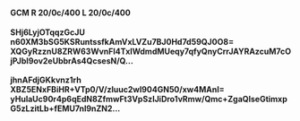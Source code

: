 #### GCM R 20/0c/400 L 20/0c/400
**SHj6LyjOTqqzGcJU**<br/>**n60XM3bSG5KSRuntssfkAmVxLVZu7BJ0Hd7d59QJ0O8=**<br/>**XQGyRzznU8ZRW63WvnFl4TxIWdmdMUeqy7qfyQnyCrrJAYRAzcuM7cOjPJbI9ov2eUbbrAs4QcsesN/Q...**<br/><br/>
**jhnAFdjGKkvnz1rh**<br/>**XBZ5ENxFBiHR+VTp0/V/zluuc2wl904GN50/xw4MAnI=**<br/>**yHulaUc90r4p6qEdN8ZfmwFt3VpSzlJiDro1vRmw/Qmc+ZgaQlseGtimxpG5zLzitLb+fEMU7nl9nZN2...**